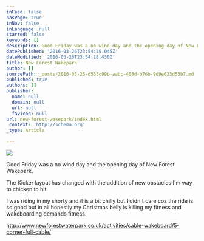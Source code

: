 ```yaml
---
inFeed: false
hasPage: true
inNav: false
inLanguage: null
starred: false
keywords: []
description: Good Friday was a no wind day and the opening day of New Forest Wakepark.
datePublished: '2016-03-26T23:54:30.045Z'
dateModified: '2016-03-26T23:54:18.430Z'
title: New Forest Wakepark
author: []
sourcePath: _posts/2016-03-25-d535c99b-aabc-408d-b76b-9d9e623d53b7.md
published: true
authors: []
publisher:
  name: null
  domain: null
  url: null
  favicon: null
url: new-forest-wakepark/index.html
_context: 'http://schema.org'
_type: Article

---
```

![](https://the-grid-user-content.s3-us-west-2.amazonaws.com/370085a5-ce98-4c67-98c6-953b42a99e02.jpg)

Good Friday was a no wind day and the opening day of New Forest Wakepark.

The Kicker layout has changed with the addition of new obstacles I'm way to chicken to hit. 

I was riding in my shorty and it is a bit chilly but I didn't care coz the ride is so good but in all honestly my Christmas belly is killing my fitness and wakeboarding demands fitness.  

http://www.newforestwaterpark.co.uk/activities/cable-wakeboard/5-corner-full-cable/